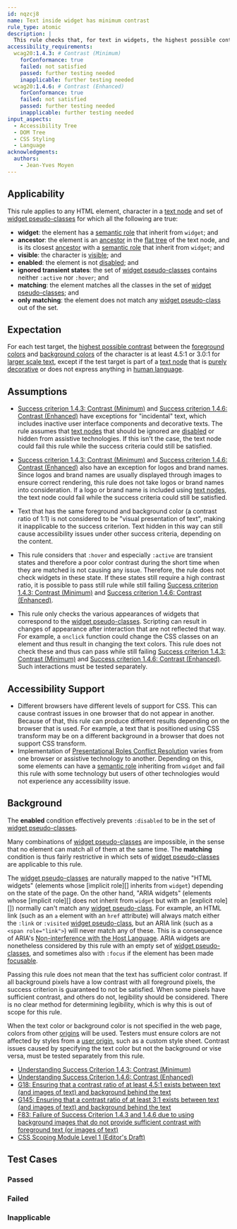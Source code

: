 ```yaml
---
id: nqzcj8
name: Text inside widget has minimum contrast
rule_type: atomic
description: |
  This rule checks that, for text in widgets, the highest possible contrast of every text character with its background meets the minimal contrast requirement.
accessibility_requirements:
  wcag20:1.4.3: # Contrast (Minimum)
    forConformance: true
    failed: not satisfied
    passed: further testing needed
    inapplicable: further testing needed
  wcag20:1.4.6: # Contrast (Enhanced)
    forConformance: true
    failed: not satisfied
    passed: further testing needed
    inapplicable: further testing needed
input_aspects:
  - Accessibility Tree
  - DOM Tree
  - CSS Styling
  - Language
acknowledgments:
  authors:
    - Jean-Yves Moyen
---
```


## Applicability

This rule applies to any HTML element, character in a [text node][] and set of [widget pseudo-classes][] for which all the following are true:

- **widget**: the element has a [semantic role][] that inherit from `widget`; and
- **ancestor**: the element is an [ancestor][] in the [flat tree][] of the text node, and is its closest [ancestor][] with a [semantic role][] that inherit from `widget`; and
- **visible**: the character is [visible][]; and
- **enabled**: the element is not [disabled][]; and
- **ignored transient states**: the set of [widget pseudo-classes][] contains neither `:active` nor `:hover`; and
- **matching**: the element matches all the classes in the set of [widget pseudo-classes][]; and
- **only matching**: the element does not match any [widget pseudo-class][] out of the set.

## Expectation

For each test target, the [highest possible contrast][] between the [foreground colors][] and [background colors][] of the character is at least 4.5:1 or 3.0:1 for [larger scale text][], except if the test target is part of a [text node][] that is [purely decorative][] or does not express anything in [human language][].

## Assumptions

- [Success criterion 1.4.3: Contrast (Minimum)][sc143] and [Success criterion 1.4.6: Contrast (Enhanced)][sc146] have exceptions for "incidental" text, which includes inactive user interface components and decorative texts. The rule assumes that [text nodes][text node] that should be ignored are [disabled][] or hidden from assistive technologies. If this isn't the case, the text node could fail this rule while the success criteria could still be satisfied.

- [Success criterion 1.4.3: Contrast (Minimum)][sc143] and [Success criterion 1.4.6: Contrast (Enhanced)][sc146] also have an exception for logos and brand names. Since logos and brand names are usually displayed through images to ensure correct rendering, this rule does not take logos or brand names into consideration. If a logo or brand name is included using [text nodes][text node], the text node could fail while the success criteria could still be satisfied.

- Text that has the same foreground and background color (a contrast ratio of 1:1) is not considered to be "visual presentation of text", making it inapplicable to the success criterion. Text hidden in this way can still cause accessibility issues under other success criteria, depending on the content.

- This rule considers that `:hover` and especially `:active` are transient states and therefore a poor color contrast during the short time when they are matched is not causing any issue. Therefore, the rule does not check widgets in these state. If these states still require a high contrast ratio, it is possible to pass still rule while still failing [Success criterion 1.4.3: Contrast (Minimum)][sc143] and [Success criterion 1.4.6: Contrast (Enhanced)][sc146].

- This rule only checks the various appearances of widgets that correspond to the [widget pseudo-classes][]. Scripting can result in changes of appearance after interaction that are not reflected that way. For example, a `onclick` function could change the CSS classes on an element and thus result in changing the text colors. This rule does not check these and thus can pass while still failing [Success criterion 1.4.3: Contrast (Minimum)][sc143] and [Success criterion 1.4.6: Contrast (Enhanced)][sc146]. Such interactions must be tested separately.

## Accessibility Support

- Different browsers have different levels of support for CSS. This can cause contrast issues in one browser that do not appear in another. Because of that, this rule can produce different results depending on the browser that is used. For example, a text that is positioned using CSS transform may be on a different background in a browser that does not support CSS transform.
- Implementation of [Presentational Roles Conflict Resolution][] varies from one browser or assistive technology to another. Depending on this, some elements can have a [semantic role][] inheriting from `widget` and fail this rule with some technology but users of other technologies would not experience any accessibility issue.

## Background

The **enabled** condition effectively prevents `:disabled` to be in the set of [widget pseudo-classes][].

Many combinations of [widget pseudo-classes][] are impossible, in the sense that no element can match all of them at the same time. The **matching** condition is thus fairly restrictive in which sets of [widget pseudo-classes][] are applicable to this rule.

The [widget pseudo-classes][] are naturally mapped to the native "HTML widgets" (elements whose [implicit role][] inherits from `widget`) depending on the state of the page. On the other hand, "ARIA widgets" (elements whose [implicit role][] does not inherit from `widget` but with an [explicit role][]) normally can't match any [widget pseudo-class][]. For example, an HTML link (such as an `a` element with an `href` attribute) will always match either the `:link` or `:visited` [widget pseudo-class][], but an ARIA link (such as a `<span role="link">`) will never match any of these. This is a consequence of ARIA's [Non-interference with the Host Language][]. ARIA widgets are nonetheless considered by this rule with an empty set of [widget pseudo-classes][], and sometimes also with `:focus` if the element has been made [focusable][].

Passing this rule does not mean that the text has sufficient color contrast. If all background pixels have a low contrast with all foreground pixels, the success criterion is guaranteed to not be satisfied. When some pixels have sufficient contrast, and others do not, legibility should be considered. There is no clear method for determining legibility, which is why this is out of scope for this rule.

When the text color or background color is not specified in the web page, colors from other [origins][] will be used. Testers must ensure colors are not affected by styles from a [user origin][], such as a custom style sheet. Contrast issues caused by specifying the text color but not the background or vise versa, must be tested separately from this rule.

- [Understanding Success Criterion 1.4.3: Contrast (Minimum)](https://www.w3.org/WAI/WCAG21/Understanding/contrast-minimum.html)
- [Understanding Success Criterion 1.4.6: Contrast (Enhanced)](https://www.w3.org/WAI/WCAG21/Understanding/contrast-enhanced.html)
- [G18: Ensuring that a contrast ratio of at least 4.5:1 exists between text (and images of text) and background behind the text](https://www.w3.org/WAI/WCAG21/Techniques/general/G18)
- [G145: Ensuring that a contrast ratio of at least 3:1 exists between text (and images of text) and background behind the text](https://www.w3.org/WAI/WCAG21/Techniques/general/G145)
- [F83: Failure of Success Criterion 1.4.3 and 1.4.6 due to using background images that do not provide sufficient contrast with foreground text (or images of text)](https://www.w3.org/WAI/WCAG21/Techniques/failures/F83)
- [CSS Scoping Module Level 1 (Editor's Draft)](https://drafts.csswg.org/css-scoping/)

## Test Cases

### Passed

### Failed

### Inapplicable

[ancestor]: https://dom.spec.whatwg.org/#concept-shadow-including-ancestor 'DOM specification of Ancestor'
[background colors]: #background-colors-of-text 'Definition of Background Color of Text'
[disabled]: #disabled-element 'Definition of Disabled'
[flat tree]: https://drafts.csswg.org/css-scoping/#flat-tree "CSS definition of flat tree (editor's draft)"
[focusable]: #focusable 'Definition of Focusable'
[foreground colors]: #foreground-colors-of-text 'Definition of Foreground Color of Text'
[highest possible contrast]: #highest-possible-contrast 'Definition of Highest Possible Contrast'
[human language]: https://www.w3.org/TR/WCAG21/#dfn-human-language-s 'WCAG 2.1 definition of Human language'
[larger scale text]: #large-scale-text 'Definition of Large Scale Text'
[non-interference with the host language]: https://www.w3.org/TR/wai-aria-1.1/#ua_noninterference 'ARIA Non-interference with the Host Language'
[origins]: https://www.w3.org/TR/css3-cascade/#cascading-origins 'CSS definition of Origin'
[presentational roles conflict resolution]: https://www.w3.org/TR/wai-aria-1.1/#conflict_resolution_presentation_none 'WAI-ARIA definition of the Presentational Roles Conflict Resolution'
[purely decorative]: https://www.w3.org/TR/WCAG21/#dfn-pure-decoration 'WCAG 2.1 definition of Purely decorative'
[text node]: https://dom.spec.whatwg.org/#text 'DOM specification of text node'
[sc143]: https://www.w3.org/TR/WCAG21/#contrast-minimum 'WCAG 2.1, Success criterion 1.4.3 Contrast (Minimum)'
[sc146]: https://www.w3.org/TR/WCAG21/#contrast-enhanced 'WCAG 2.1, Success criterion 1.4.6 Contrast (Enhanced)'
[semantic role]: #semantic-role 'Definition of Semantic Role'
[user origin]: https://www.w3.org/TR/css3-cascade/#cascade-origin-user 'CSS definition of User Origin'
[visible]: #visible 'Definition of Visible'
[widget pseudo-class]: #widget-pseudo-classes 'Definition of Widget Pseudo-Classes'
[widget pseudo-classes]: #widget-pseudo-classes 'Definition of Widget Pseudo-Classes'
